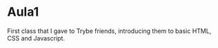 # Aula1

First class that I gave to Trybe friends, introducing them to basic HTML, CSS and Javascript.
